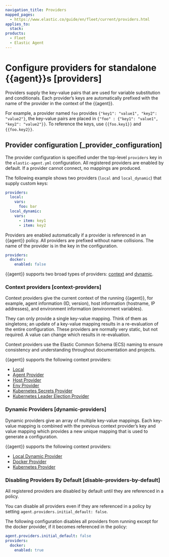 ```yaml
---
navigation_title: Providers
mapped_pages:
  - https://www.elastic.co/guide/en/fleet/current/providers.html
applies_to:
  stack:
products:
  - Fleet
  - Elastic Agent
---
```


# Configure providers for standalone {{agent}}s [providers]


Providers supply the key-value pairs that are used for variable substitution and conditionals. Each provider’s keys are automatically prefixed with the name of the provider in the context of the {{agent}}.

For example, a provider named `foo` provides `{"key1": "value1", "key2": "value2"}`, the key-value pairs are placed in `{"foo" : {"key1": "value1", "key2": "value2"}}`. To reference the keys, use `{{foo.key1}}` and `{{foo.key2}}`.


## Provider configuration [_provider_configuration]

The provider configuration is specified under the top-level `providers` key in the `elastic-agent.yml` configuration. All registered providers are enabled by default. If a provider cannot connect, no mappings are produced.

The following example shows two providers (`local` and `local_dynamic`) that supply custom keys:

```yaml
providers:
  local:
    vars:
      foo: bar
  local_dynamic:
    vars:
      - item: key1
      - item: key2
```

Providers are enabled automatically if a provider is referenced in an {{agent}} policy. All providers are prefixed without name collisions. The name of the provider is in the key in the configuration.

```yaml
providers:
  docker:
    enabled: false
```

{{agent}} supports two broad types of providers: [context](#context-providers) and [dynamic](#dynamic-providers).


### Context providers [context-providers]

Context providers give the current context of the running {{agent}}, for example, agent information (ID, version), host information (hostname, IP addresses), and environment information (environment variables).

They can only provide a single key-value mapping. Think of them as singletons; an update of a key-value mapping results in a re-evaluation of the entire configuration. These providers are normally very static, but not required. A value can change which results in re-evaluation.

Context providers use the Elastic Common Schema (ECS) naming to ensure consistency and understanding throughout documentation and projects.

{{agent}} supports the following context providers:

* [Local](/reference/fleet/local-provider.md)
* [Agent Provider](/reference/fleet/agent-provider.md)
* [Host Provider](/reference/fleet/host-provider.md)
* [Env Provider](/reference/fleet/env-provider.md)
* [Kubernetes Secrets Provider](/reference/fleet/kubernetes_secrets-provider.md)
* [Kubernetes Leader Election Provider](/reference/fleet/kubernetes_leaderelection-provider.md)


### Dynamic Providers [dynamic-providers]

Dynamic providers give an array of multiple key-value mappings. Each key-value mapping is combined with the previous context provider’s key and value mapping which provides a new unique mapping that is used to generate a configuration.

{{agent}} supports the following context providers:

* [Local Dynamic Provider](/reference/fleet/local-dynamic-provider.md)
* [Docker Provider](/reference/fleet/docker-provider.md)
* [Kubernetes Provider](/reference/fleet/kubernetes-provider.md)


### Disabling Providers By Default [disable-providers-by-default]

All registered providers are disabled by default until they are referenced in a policy.

You can disable all providers even if they are referenced in a policy by setting `agent.providers.initial_default: false`.

The following configuration disables all providers from running except for the docker provider, if it becomes referenced in the policy:

```yaml
agent.providers.initial_default: false
providers:
  docker:
    enabled: true
```










